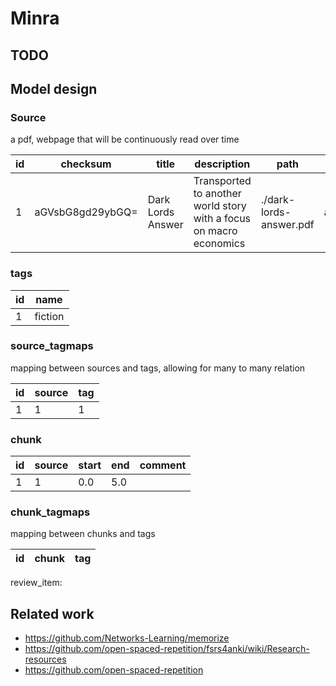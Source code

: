# Minra

## TODO

## Model design

### Source

a pdf, webpage that will be continuously read over time

| id  | checksum         | title             |  description                                                        | path                    | mime            |
| --- | ---------------- | ----------------- |  ------------------------------------------------------------------ | ----------------------- | --------------- |
| 1   | aGVsbG8gd29ybGQ= | Dark Lords Answer |  Transported to another world story with a focus on macro economics | ./dark-lords-answer.pdf | application/pdf |


### tags
| id  | name    |
| --- | ------- |
| 1   | fiction |
  
### source_tagmaps

mapping between sources and tags, allowing for many to many relation

| id  | source | tag |
| --- | ------ | --- |
| 1   | 1      | 1   |

### chunk
| id  | source | start | end | comment |
| --- | ------ | ----- | --- | ------- |
| 1   | 1      | 0.0   | 5.0 |         |

### chunk_tagmaps

mapping between chunks and tags

| id  | chunk | tag |
| --- | ----- | --- |


review_item:


## Related work

- https://github.com/Networks-Learning/memorize
- https://github.com/open-spaced-repetition/fsrs4anki/wiki/Research-resources
- https://github.com/open-spaced-repetition
